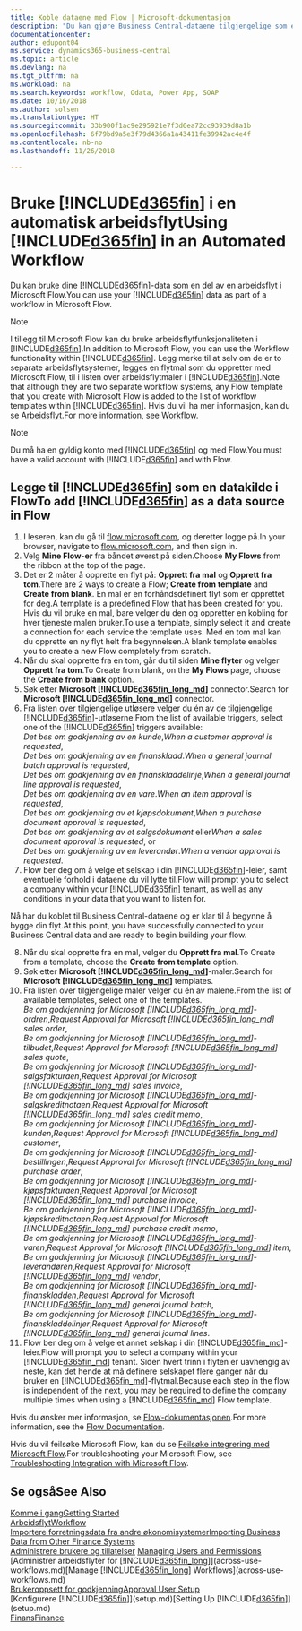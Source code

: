 ```yaml
---
title: Koble dataene med Flow | Microsoft-dokumentasjon
description: "Du kan gjøre Business Central-dataene tilgjengelige som en datakilde og angi en OData-URL-adresse til webtjenestene dine for å utvikle automatisk arbeidsflyt."
documentationcenter: 
author: edupont04
ms.service: dynamics365-business-central
ms.topic: article
ms.devlang: na
ms.tgt_pltfrm: na
ms.workload: na
ms.search.keywords: workflow, Odata, Power App, SOAP
ms.date: 10/16/2018
ms.author: solsen
ms.translationtype: HT
ms.sourcegitcommit: 33b900f1ac9e295921e7f3d6ea72cc93939d8a1b
ms.openlocfilehash: 6f79bd9a5e3f79d4366a1a43411fe39942ac4e4f
ms.contentlocale: nb-no
ms.lasthandoff: 11/26/2018

---
```

# <a name="using-included365finincludesd365finmdmd-in-an-automated-workflow"></a><span data-ttu-id="1d9f7-103">Bruke [!INCLUDE[d365fin](includes/d365fin_md.md)] i en automatisk arbeidsflyt</span><span class="sxs-lookup"><span data-stu-id="1d9f7-103">Using [!INCLUDE[d365fin](includes/d365fin_md.md)] in an Automated Workflow</span></span>
<span data-ttu-id="1d9f7-104">Du kan bruke dine [!INCLUDE[d365fin](includes/d365fin_md.md)]-data som en del av en arbeidsflyt i Microsoft Flow.</span><span class="sxs-lookup"><span data-stu-id="1d9f7-104">You can use your [!INCLUDE[d365fin](includes/d365fin_md.md)] data as part of a workflow in Microsoft Flow.</span></span>

> [!NOTE]
> <span data-ttu-id="1d9f7-105">I tillegg til Microsoft Flow kan du bruke arbeidsflytfunksjonaliteten i [!INCLUDE[d365fin](includes/d365fin_md.md)].</span><span class="sxs-lookup"><span data-stu-id="1d9f7-105">In addition to Microsoft Flow, you can use the Workflow functionality within [!INCLUDE[d365fin](includes/d365fin_md.md)].</span></span> <span data-ttu-id="1d9f7-106">Legg merke til at selv om de er to separate arbeidsflytsystemer, legges en flytmal som du oppretter med Microsoft Flow, til i listen over arbeidsflytmaler i [!INCLUDE[d365fin](includes/d365fin_md.md)].</span><span class="sxs-lookup"><span data-stu-id="1d9f7-106">Note that although they are two separate workflow systems, any Flow template that you create with Microsoft Flow is added to the list of workflow templates within [!INCLUDE[d365fin](includes/d365fin_md.md)].</span></span> <span data-ttu-id="1d9f7-107">Hvis du vil ha mer informasjon, kan du se [Arbeidsflyt](across-workflow.md).</span><span class="sxs-lookup"><span data-stu-id="1d9f7-107">For more information, see [Workflow](across-workflow.md).</span></span>  

> [!NOTE]  
>   <span data-ttu-id="1d9f7-108">Du må ha en gyldig konto med [!INCLUDE[d365fin](includes/d365fin_md.md)] og med Flow.</span><span class="sxs-lookup"><span data-stu-id="1d9f7-108">You must have a valid account with [!INCLUDE[d365fin](includes/d365fin_md.md)] and with Flow.</span></span>  

## <a name="to-add-included365finincludesd365finmdmd-as-a-data-source-in-flow"></a><span data-ttu-id="1d9f7-109">Legge til [!INCLUDE[d365fin](includes/d365fin_md.md)] som en datakilde i Flow</span><span class="sxs-lookup"><span data-stu-id="1d9f7-109">To add [!INCLUDE[d365fin](includes/d365fin_md.md)] as a data source in Flow</span></span>
1. <span data-ttu-id="1d9f7-110">I leseren, kan du gå til [flow.microsoft.com](https://flow.microsoft.com/en-us/), og deretter logge på.</span><span class="sxs-lookup"><span data-stu-id="1d9f7-110">In your browser, navigate to [flow.microsoft.com](https://flow.microsoft.com/en-us/), and then sign in.</span></span>
2. <span data-ttu-id="1d9f7-111">Velg **Mine Flow-er** fra båndet øverst på siden.</span><span class="sxs-lookup"><span data-stu-id="1d9f7-111">Choose **My Flows** from the ribbon at the top of the page.</span></span>
3. <span data-ttu-id="1d9f7-112">Det er 2 måter å opprette en flyt på: **Opprett fra mal** og **Opprett fra tom**.</span><span class="sxs-lookup"><span data-stu-id="1d9f7-112">There are 2 ways to create a Flow; **Create from template** and **Create from blank**.</span></span> <span data-ttu-id="1d9f7-113">En mal er en forhåndsdefinert flyt som er opprettet for deg.</span><span class="sxs-lookup"><span data-stu-id="1d9f7-113">A template is a predefined Flow that has been created for you.</span></span>  <span data-ttu-id="1d9f7-114">Hvis du vil bruke en mal, bare velger du den og oppretter en kobling for hver tjeneste malen bruker.</span><span class="sxs-lookup"><span data-stu-id="1d9f7-114">To use a template, simply select it and create a connection for each service the template uses.</span></span> <span data-ttu-id="1d9f7-115">Med en tom mal kan du opprette en ny flyt helt fra begynnelsen.</span><span class="sxs-lookup"><span data-stu-id="1d9f7-115">A blank template enables you to create a new Flow completely from scratch.</span></span>
4. <span data-ttu-id="1d9f7-116">Når du skal opprette fra en tom, går du til siden **Mine flyter** og velger **Opprett fra tom**.</span><span class="sxs-lookup"><span data-stu-id="1d9f7-116">To Create from blank, on the **My Flows** page, choose the **Create from blank** option.</span></span>
5. <span data-ttu-id="1d9f7-117">Søk etter **Microsoft [!INCLUDE[d365fin_long_md](includes/d365fin_long_md.md)]** connector.</span><span class="sxs-lookup"><span data-stu-id="1d9f7-117">Search for **Microsoft [!INCLUDE[d365fin_long_md](includes/d365fin_long_md.md)]** connector.</span></span>
6. <span data-ttu-id="1d9f7-118">Fra listen over tilgjengelige utløsere velger du én av de tilgjengelige [!INCLUDE[d365fin](includes/d365fin_md.md)]-utløserne:</span><span class="sxs-lookup"><span data-stu-id="1d9f7-118">From the list of available triggers, select one of the [!INCLUDE[d365fin](includes/d365fin_md.md)] triggers available:</span></span>  
    <span data-ttu-id="1d9f7-119">*Det bes om godkjenning av en kunde*,</span><span class="sxs-lookup"><span data-stu-id="1d9f7-119">*When a customer approval is requested*,</span></span>  
    <span data-ttu-id="1d9f7-120">*Det bes om godkjenning av en finanskladd*.</span><span class="sxs-lookup"><span data-stu-id="1d9f7-120">*When a general journal batch approval is requested*,</span></span>  
    <span data-ttu-id="1d9f7-121">*Det bes om godkjenning av en finanskladdelinje*,</span><span class="sxs-lookup"><span data-stu-id="1d9f7-121">*When a general journal line approval is requested*,</span></span>  
    <span data-ttu-id="1d9f7-122">*Det bes om godkjenning av en vare*.</span><span class="sxs-lookup"><span data-stu-id="1d9f7-122">*When an item approval is requested*,</span></span>  
    <span data-ttu-id="1d9f7-123">*Det bes om godkjenning av et kjøpsdokument*,</span><span class="sxs-lookup"><span data-stu-id="1d9f7-123">*When a purchase document approval is requested*,</span></span>  
    <span data-ttu-id="1d9f7-124">*Det bes om godkjenning av et salgsdokument* eller</span><span class="sxs-lookup"><span data-stu-id="1d9f7-124">*When a sales document approval is requested*, or</span></span>  
    <span data-ttu-id="1d9f7-125">*Det bes om godkjenning av en leverandør*.</span><span class="sxs-lookup"><span data-stu-id="1d9f7-125">*When a vendor approval is requested*.</span></span>
7. <span data-ttu-id="1d9f7-126">Flow ber deg om å velge et selskap i din [!INCLUDE[d365fin](includes/d365fin_md.md)]-leier, samt eventuelle forhold i dataene du vil lytte til.</span><span class="sxs-lookup"><span data-stu-id="1d9f7-126">Flow will prompt you to select a company within your [!INCLUDE[d365fin](includes/d365fin_md.md)] tenant, as well as any conditions in your data that you want to listen for.</span></span>

<span data-ttu-id="1d9f7-127">Nå har du koblet til Business Central-dataene og er klar til å begynne å bygge din flyt.</span><span class="sxs-lookup"><span data-stu-id="1d9f7-127">At this point, you have successfully connected to your Business Central data and are ready to begin building your flow.</span></span>

8. <span data-ttu-id="1d9f7-128">Når du skal opprette fra en mal, velger du **Opprett fra mal**.</span><span class="sxs-lookup"><span data-stu-id="1d9f7-128">To Create from a template, choose the **Create from template** option.</span></span>
9. <span data-ttu-id="1d9f7-129">Søk etter **Microsoft [!INCLUDE[d365fin_long_md](includes/d365fin_long_md.md)]**-maler.</span><span class="sxs-lookup"><span data-stu-id="1d9f7-129">Search for **Microsoft [!INCLUDE[d365fin_long_md](includes/d365fin_long_md.md)]** templates.</span></span>
10. <span data-ttu-id="1d9f7-130">Fra listen over tilgjengelige maler velger du én av malene.</span><span class="sxs-lookup"><span data-stu-id="1d9f7-130">From the list of available templates, select one of the templates.</span></span>  
    <span data-ttu-id="1d9f7-131">*Be om godkjenning for Microsoft [!INCLUDE[d365fin_long_md](includes/d365fin_long_md.md)]-ordren*,</span><span class="sxs-lookup"><span data-stu-id="1d9f7-131">*Request Approval for Microsoft [!INCLUDE[d365fin_long_md](includes/d365fin_long_md.md)] sales order*,</span></span>  
    <span data-ttu-id="1d9f7-132">*Be om godkjenning for Microsoft [!INCLUDE[d365fin_long_md](includes/d365fin_long_md.md)]-tilbudet*,</span><span class="sxs-lookup"><span data-stu-id="1d9f7-132">*Request Approval for Microsoft [!INCLUDE[d365fin_long_md](includes/d365fin_long_md.md)] sales quote*,</span></span>  
    <span data-ttu-id="1d9f7-133">*Be om godkjenning for Microsoft [!INCLUDE[d365fin_long_md](includes/d365fin_long_md.md)]-salgsfakturaen*,</span><span class="sxs-lookup"><span data-stu-id="1d9f7-133">*Request Approval for Microsoft [!INCLUDE[d365fin_long_md](includes/d365fin_long_md.md)] sales invoice*,</span></span>  
    <span data-ttu-id="1d9f7-134">*Be om godkjenning for Microsoft [!INCLUDE[d365fin_long_md](includes/d365fin_long_md.md)]-salgskreditnotaen*,</span><span class="sxs-lookup"><span data-stu-id="1d9f7-134">*Request Approval for Microsoft [!INCLUDE[d365fin_long_md](includes/d365fin_long_md.md)] sales credit memo*,</span></span>  
    <span data-ttu-id="1d9f7-135">*Be om godkjenning for Microsoft [!INCLUDE[d365fin_long_md](includes/d365fin_long_md.md)]-kunden*,</span><span class="sxs-lookup"><span data-stu-id="1d9f7-135">*Request Approval for Microsoft [!INCLUDE[d365fin_long_md](includes/d365fin_long_md.md)] customer*,</span></span>  
    <span data-ttu-id="1d9f7-136">*Be om godkjenning for Microsoft [!INCLUDE[d365fin_long_md](includes/d365fin_long_md.md)]-bestillingen*,</span><span class="sxs-lookup"><span data-stu-id="1d9f7-136">*Request Approval for Microsoft [!INCLUDE[d365fin_long_md](includes/d365fin_long_md.md)] purchase order*,</span></span>  
    <span data-ttu-id="1d9f7-137">*Be om godkjenning for Microsoft [!INCLUDE[d365fin_long_md](includes/d365fin_long_md.md)]-kjøpsfakturaen*,</span><span class="sxs-lookup"><span data-stu-id="1d9f7-137">*Request Approval for Microsoft [!INCLUDE[d365fin_long_md](includes/d365fin_long_md.md)] purchase invoice*,</span></span>  
    <span data-ttu-id="1d9f7-138">*Be om godkjenning for Microsoft [!INCLUDE[d365fin_long_md](includes/d365fin_long_md.md)]-kjøpskreditnotaen*,</span><span class="sxs-lookup"><span data-stu-id="1d9f7-138">*Request Approval for Microsoft [!INCLUDE[d365fin_long_md](includes/d365fin_long_md.md)] purchase credit memo*,</span></span>  
    <span data-ttu-id="1d9f7-139">*Be om godkjenning for Microsoft [!INCLUDE[d365fin_long_md](includes/d365fin_long_md.md)]-varen*,</span><span class="sxs-lookup"><span data-stu-id="1d9f7-139">*Request Approval for Microsoft [!INCLUDE[d365fin_long_md](includes/d365fin_long_md.md)] item*,</span></span>  
    <span data-ttu-id="1d9f7-140">*Be om godkjenning for Microsoft [!INCLUDE[d365fin_long_md](includes/d365fin_long_md.md)]-leverandøren*,</span><span class="sxs-lookup"><span data-stu-id="1d9f7-140">*Request Approval for Microsoft [!INCLUDE[d365fin_long_md](includes/d365fin_long_md.md)] vendor*,</span></span>  
    <span data-ttu-id="1d9f7-141">*Be om godkjenning for Microsoft [!INCLUDE[d365fin_long_md](includes/d365fin_long_md.md)]-finanskladden*,</span><span class="sxs-lookup"><span data-stu-id="1d9f7-141">*Request Approval for Microsoft [!INCLUDE[d365fin_long_md](includes/d365fin_long_md.md)] general journal batch*,</span></span>  
    <span data-ttu-id="1d9f7-142">*Be om godkjenning for Microsoft [!INCLUDE[d365fin_long_md](includes/d365fin_long_md.md)]-finanskladdelinjer*,</span><span class="sxs-lookup"><span data-stu-id="1d9f7-142">*Request Approval for Microsoft [!INCLUDE[d365fin_long_md](includes/d365fin_long_md.md)] general journal lines*.</span></span>  
11. <span data-ttu-id="1d9f7-143">Flow ber deg om å velge et annet selskap i din [!INCLUDE[d365fin_md](includes/d365fin_md.md)]-leier.</span><span class="sxs-lookup"><span data-stu-id="1d9f7-143">Flow will prompt you to select a company within your [!INCLUDE[d365fin_md](includes/d365fin_md.md)] tenant.</span></span> <span data-ttu-id="1d9f7-144">Siden hvert trinn i flyten er uavhengig av neste, kan det hende at må definere selskapet flere ganger når du bruker en [!INCLUDE[d365fin_md](includes/d365fin_md.md)]-flytmal.</span><span class="sxs-lookup"><span data-stu-id="1d9f7-144">Because each step in the flow is independent of the next, you may be required to define the company multiple times when using a [!INCLUDE[d365fin_md](includes/d365fin_md.md)] Flow template.</span></span>

<span data-ttu-id="1d9f7-145">Hvis du ønsker mer informasjon, se [Flow-dokumentasjonen](https://docs.microsoft.com/en-us/flow/getting-started).</span><span class="sxs-lookup"><span data-stu-id="1d9f7-145">For more information, see the [Flow Documentation](https://docs.microsoft.com/en-us/flow/getting-started).</span></span>

<span data-ttu-id="1d9f7-146">Hvis du vil feilsøke Microsoft Flow, kan du se [Feilsøke integrering med Microsoft Flow](across-troubleshooting-how-use-financials-data-source-flow.md).</span><span class="sxs-lookup"><span data-stu-id="1d9f7-146">For troubleshooting your Microsoft Flow, see [Troubleshooting Integration with Microsoft Flow](across-troubleshooting-how-use-financials-data-source-flow.md).</span></span>

## <a name="see-also"></a><span data-ttu-id="1d9f7-147">Se også</span><span class="sxs-lookup"><span data-stu-id="1d9f7-147">See Also</span></span>
[<span data-ttu-id="1d9f7-148">Komme i gang</span><span class="sxs-lookup"><span data-stu-id="1d9f7-148">Getting Started</span></span>](product-get-started.md)  
[<span data-ttu-id="1d9f7-149">Arbeidsflyt</span><span class="sxs-lookup"><span data-stu-id="1d9f7-149">Workflow</span></span>](across-workflow.md)  
[<span data-ttu-id="1d9f7-150">Importere forretningsdata fra andre økonomisystemer</span><span class="sxs-lookup"><span data-stu-id="1d9f7-150">Importing Business Data from Other Finance Systems</span></span>](across-import-data-configuration-packages.md)  
<span data-ttu-id="1d9f7-151">[Administrere brukere og tillatelser](ui-how-users-permissions.md) </span><span class="sxs-lookup"><span data-stu-id="1d9f7-151">[Managing Users and Permissions](ui-how-users-permissions.md) </span></span>  
<span data-ttu-id="1d9f7-152">[Administrer arbeidsflyter for [!INCLUDE[d365fin_long](includes/d365fin_long_md.md)]](across-use-workflows.md)</span><span class="sxs-lookup"><span data-stu-id="1d9f7-152">[Manage [!INCLUDE[d365fin_long](includes/d365fin_long_md.md)] Workflows](across-use-workflows.md)</span></span>  
[<span data-ttu-id="1d9f7-153">Brukeroppsett for godkjenning</span><span class="sxs-lookup"><span data-stu-id="1d9f7-153">Approval User Setup</span></span>](across-how-to-set-up-approval-users.md)  
<span data-ttu-id="1d9f7-154">[Konfigurere [!INCLUDE[d365fin](includes/d365fin_md.md)]](setup.md)</span><span class="sxs-lookup"><span data-stu-id="1d9f7-154">[Setting Up [!INCLUDE[d365fin](includes/d365fin_md.md)]](setup.md)</span></span>  
[<span data-ttu-id="1d9f7-155">Finans</span><span class="sxs-lookup"><span data-stu-id="1d9f7-155">Finance</span></span>](finance.md)  

